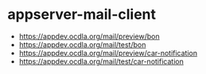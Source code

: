 # appserver-mail-client

- https://appdev.ocdla.org/mail/preview/bon
- https://appdev.ocdla.org/mail/test/bon
- https://appdev.ocdla.org/mail/preview/car-notification
- https://appdev.ocdla.org/mail/test/car-notification
